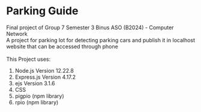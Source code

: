 # Parking Guide
Final project of Group 7 Semester 3 Binus ASO (B2024) - Computer Network <br> 
A project for parking lot for detecting parking cars and publish it in localhost website that can be accessed through phone<br><br>
This Project uses:
1. Node.js Version 12.22.8
2. Express.js Version 4.17.2
3. ejs Version 3.1.6
4. CSS
5. pigpio (npm library)
6. rpio (npm library)
